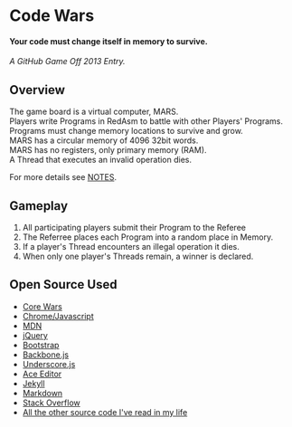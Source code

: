 # Code Wars

#### Your code must change itself in memory to survive.

<em>A GitHub Game Off 2013 Entry.</em>


## Overview

The game board is a virtual computer, MARS.   
Players write Programs in RedAsm to battle with other Players' Programs.  
Programs must change memory locations to survive and grow.  
MARS has a circular memory of 4096 32bit words.  
MARS has no registers, only primary memory (RAM).  
A Thread that executes an invalid operation dies.


For more details see [NOTES](NOTES.md).

## Gameplay

1. All participating players submit their Program to the Referee
1. The Referree places each Program into a random place in Memory.
1. If a player's Thread encounters an illegal operation it dies.
1. When only one player's Threads remain, a winner is declared.


## Open Source Used

- [Core Wars](http://corewar.co.uk/cwg.txt)
- [Chrome/Javascript](https://code.google.com/p/v8/)
- [MDN](https://developer.mozilla.org/en-US/docs/Web/JavaScript)
- [jQuery](http://jquery.com)
- [Bootstrap](http://getbootstrap.com/)
- [Backbone.js](http://backbonejs.org/)
- [Underscore.js](http://underscorejs.org/)
- [Ace Editor](http://ace.c9.io/)
- [Jekyll](https://github.com/mojombo/jekyll)
- [Markdown](http://daringfireball.net/projects/markdown/)
- [Stack Overflow](http://www.stackoverflow.com)
- [All the other source code I've read in my life](http://github.com/)



